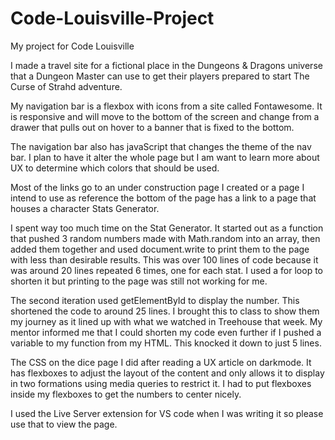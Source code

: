 # Code-Louisville-Project
My project for Code Louisville

I made a travel site for a fictional place in the Dungeons & Dragons universe that a Dungeon Master can use to get their players prepared to start The Curse of Strahd adventure.

My navigation bar is a flexbox with icons from a site called Fontawesome. It is responsive and will move to the bottom of the screen and change from a drawer that pulls out on
hover to a banner that is fixed to the bottom. 

The navigation bar also has javaScript that changes the theme of the nav bar. I plan to have it alter the whole page but I am want to learn more about UX to determine which
colors that should be used.

Most of the links go to an under construction page I created or a page I intend to use as reference the bottom of the page has a link to a page that houses a character Stats 
Generator. 

 I spent way too much time on the Stat Generator. It started out as a function that pushed 3 random numbers made with Math.random into an array, then added them together and
 used document.write to print them to the page with less than desirable results. This was over 100 lines of code because it was around 20 lines repeated 6 times, one for each 
 stat. I used a for loop to shorten it but printing to the page was still not working for me.

The second iteration used getElementById to display the number. This shortened the code to around 25 lines. I brought this to class to show them my journey as it lined up with
what we watched in Treehouse that week. My mentor informed me that I could shorten my code even further if I pushed a variable to my function from my HTML.
This knocked it down to just 5 lines.

The CSS on the dice page I did after reading a UX article on darkmode. It has flexboxes to adjust the layout of the content and only allows it to display in two formations 
using media queries to restrict it. I had to put flexboxes inside my flexboxes to get the numbers to center nicely.

I used the Live Server extension for VS code when I was writing it so please use that to view the page.

